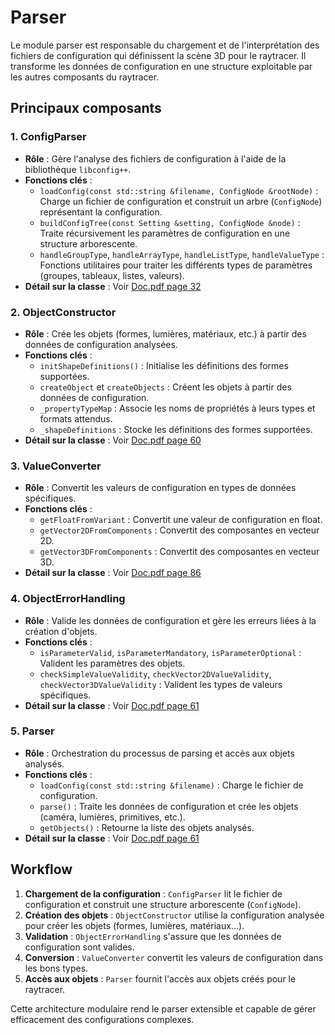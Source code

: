 # Parser

Le module parser est responsable du chargement et de l'interprétation des fichiers de configuration qui définissent la scène 3D pour le raytracer. Il transforme les données de configuration en une structure exploitable par les autres composants du raytracer.

## Principaux composants

### 1. **ConfigParser**
- **Rôle** : Gère l'analyse des fichiers de configuration à l'aide de la bibliothèque `libconfig++`.
- **Fonctions clés** :
  - `loadConfig(const std::string &filename, ConfigNode &rootNode)` : Charge un fichier de configuration et construit un arbre (`ConfigNode`) représentant la configuration.
  - `buildConfigTree(const Setting &setting, ConfigNode &node)` : Traite récursivement les paramètres de configuration en une structure arborescente.
  - `handleGroupType`, `handleArrayType`, `handleListType`, `handleValueType` : Fonctions utilitaires pour traiter les différents types de paramètres (groupes, tableaux, listes, valeurs).
- **Détail sur la classe** : Voir [Doc.pdf page 32](../../Doc.pdf#page=34)

### 2. **ObjectConstructor**
- **Rôle** : Crée les objets (formes, lumières, matériaux, etc.) à partir des données de configuration analysées.
- **Fonctions clés** :
  - `initShapeDefinitions()` : Initialise les définitions des formes supportées.
  - `createObject` et `createObjects` : Créent les objets à partir des données de configuration.
  - `_propertyTypeMap` : Associe les noms de propriétés à leurs types et formats attendus.
  - `_shapeDefinitions` : Stocke les définitions des formes supportées.
- **Détail sur la classe** : Voir [Doc.pdf page 60](../../Doc.pdf#page=62)

### 3. **ValueConverter**
- **Rôle** : Convertit les valeurs de configuration en types de données spécifiques.
- **Fonctions clés** :
  - `getFloatFromVariant` : Convertit une valeur de configuration en float.
  - `getVector2DFromComponents` : Convertit des composantes en vecteur 2D.
  - `getVector3DFromComponents` : Convertit des composantes en vecteur 3D.
- **Détail sur la classe** : Voir [Doc.pdf page 86](../../Doc.pdf#page=88)

### 4. **ObjectErrorHandling**
- **Rôle** : Valide les données de configuration et gère les erreurs liées à la création d'objets.
- **Fonctions clés** :
  - `isParameterValid`, `isParameterMandatory`, `isParameterOptional` : Valident les paramètres des objets.
  - `checkSimpleValueValidity`, `checkVector2DValueValidity`, `checkVector3DValueValidity` : Valident les types de valeurs spécifiques.
- **Détail sur la classe** : Voir [Doc.pdf page 61](../../Doc.pdf#page=63)

### 5. **Parser**
- **Rôle** : Orchestration du processus de parsing et accès aux objets analysés.
- **Fonctions clés** :
  - `loadConfig(const std::string &filename)` : Charge le fichier de configuration.
  - `parse()` : Traite les données de configuration et crée les objets (caméra, lumières, primitives, etc.).
  - `getObjects()` : Retourne la liste des objets analysés.
- **Détail sur la classe** : Voir [Doc.pdf page 61](../../Doc.pdf#page=63)

## Workflow

1. **Chargement de la configuration** : `ConfigParser` lit le fichier de configuration et construit une structure arborescente (`ConfigNode`).
2. **Création des objets** : `ObjectConstructor` utilise la configuration analysée pour créer les objets (formes, lumières, matériaux...).
3. **Validation** : `ObjectErrorHandling` s'assure que les données de configuration sont valides.
4. **Conversion** : `ValueConverter` convertit les valeurs de configuration dans les bons types.
5. **Accès aux objets** : `Parser` fournit l'accès aux objets créés pour le raytracer.

Cette architecture modulaire rend le parser extensible et capable de gérer efficacement des configurations complexes.
